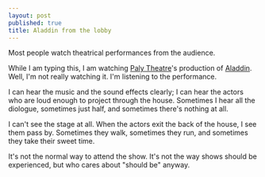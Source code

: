 ```yaml
---
layout: post
published: true
title: Aladdin from the lobby
---
```


Most people watch theatrical performances from the audience.

While I am typing this, I am watching [Paly Theatre](http://palytheatre.com)'s production of [Aladdin](/static/images/aladdin.jpg). Well, I'm not really watching it. I'm listening to the performance.

I can hear the music and the sound effects clearly; I can hear the actors who are loud enough to project through the house. Sometimes I hear all the diologue, sometimes just half, and sometimes there's nothing at all.

I can't see the stage at all. When the actors exit the back of the house, I see them pass by. Sometimes they walk, sometimes they run, and sometimes they take their sweet time.

It's not the normal way to attend the show. It's not the way shows should be experienced, but who cares about "should be" anyway.